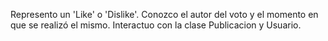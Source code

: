 Represento un 'Like' o 'Dislike'.
Conozco el autor del voto y el momento en que se realizó el mismo.
Interactuo con la clase Publicacion y Usuario.

